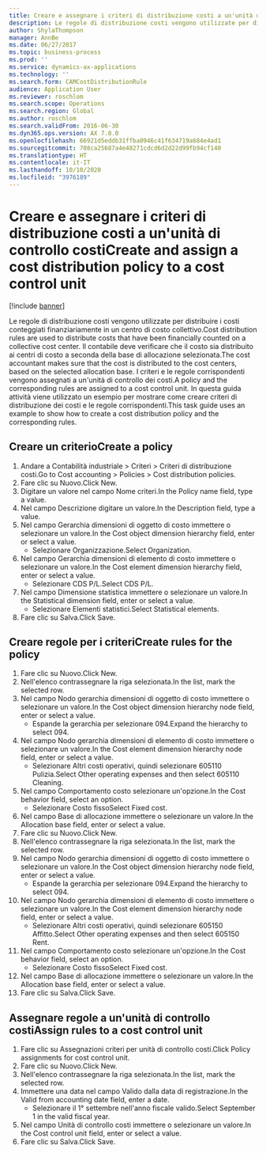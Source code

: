 ```yaml
---
title: Creare e assegnare i criteri di distribuzione costi a un'unità di controllo costi
description: Le regole di distribuzione costi vengono utilizzate per distribuire i costi conteggiati finanziariamente in un centro di costo collettivo.
author: ShylaThompson
manager: AnnBe
ms.date: 06/27/2017
ms.topic: business-process
ms.prod: ''
ms.service: dynamics-ax-applications
ms.technology: ''
ms.search.form: CAMCostDistributionRule
audience: Application User
ms.reviewer: roschlom
ms.search.scope: Operations
ms.search.region: Global
ms.author: roschlom
ms.search.validFrom: 2016-06-30
ms.dyn365.ops.version: AX 7.0.0
ms.openlocfilehash: 66921d5eddb31ffba0946c41f634719a684e4ad1
ms.sourcegitcommit: 708ca25687a4e48271cdcd6d2d22d99fb94cf140
ms.translationtype: HT
ms.contentlocale: it-IT
ms.lasthandoff: 10/10/2020
ms.locfileid: "3976189"
---
```

# <a name="create-and-assign-a-cost-distribution-policy-to-a-cost-control-unit"></a><span data-ttu-id="5f75c-103">Creare e assegnare i criteri di distribuzione costi a un'unità di controllo costi</span><span class="sxs-lookup"><span data-stu-id="5f75c-103">Create and assign a cost distribution policy to a cost control unit</span></span>

[!include [banner](../../includes/banner.md)]

<span data-ttu-id="5f75c-104">Le regole di distribuzione costi vengono utilizzate per distribuire i costi conteggiati finanziariamente in un centro di costo collettivo.</span><span class="sxs-lookup"><span data-stu-id="5f75c-104">Cost distribution rules are used to distribute costs that have been financially counted on a collective cost center.</span></span> <span data-ttu-id="5f75c-105">Il contabile deve verificare che il costo sia distribuito ai centri di costo a seconda della base di allocazione selezionata.</span><span class="sxs-lookup"><span data-stu-id="5f75c-105">The cost accountant makes sure that the cost is distributed to the cost centers, based on the selected allocation base.</span></span> <span data-ttu-id="5f75c-106">I criteri e le regole corrispondenti vengono assegnati a un'unità di controllo dei costi.</span><span class="sxs-lookup"><span data-stu-id="5f75c-106">A policy and the corresponding rules are assigned to a cost control unit.</span></span> <span data-ttu-id="5f75c-107">In questa guida attività viene utilizzato un esempio per mostrare come creare criteri di distribuzione dei costi e le regole corrispondenti.</span><span class="sxs-lookup"><span data-stu-id="5f75c-107">This task guide uses an example to show how to create a cost distribution policy and the corresponding rules.</span></span>


## <a name="create-a-policy"></a><span data-ttu-id="5f75c-108">Creare un criterio</span><span class="sxs-lookup"><span data-stu-id="5f75c-108">Create a policy</span></span>
1. <span data-ttu-id="5f75c-109">Andare a Contabilità industriale > Criteri > Criteri di distribuzione costi.</span><span class="sxs-lookup"><span data-stu-id="5f75c-109">Go to Cost accounting > Policies > Cost distribution policies.</span></span>
2. <span data-ttu-id="5f75c-110">Fare clic su Nuovo.</span><span class="sxs-lookup"><span data-stu-id="5f75c-110">Click New.</span></span>
3. <span data-ttu-id="5f75c-111">Digitare un valore nel campo Nome criteri.</span><span class="sxs-lookup"><span data-stu-id="5f75c-111">In the Policy name field, type a value.</span></span>
4. <span data-ttu-id="5f75c-112">Nel campo Descrizione digitare un valore.</span><span class="sxs-lookup"><span data-stu-id="5f75c-112">In the Description field, type a value.</span></span>
5. <span data-ttu-id="5f75c-113">Nel campo Gerarchia dimensioni di oggetto di costo immettere o selezionare un valore.</span><span class="sxs-lookup"><span data-stu-id="5f75c-113">In the Cost object dimension hierarchy field, enter or select a value.</span></span>
    * <span data-ttu-id="5f75c-114">Selezionare Organizzazione.</span><span class="sxs-lookup"><span data-stu-id="5f75c-114">Select Organization.</span></span>  
6. <span data-ttu-id="5f75c-115">Nel campo Gerarchia dimensioni di elemento di costo immettere o selezionare un valore.</span><span class="sxs-lookup"><span data-stu-id="5f75c-115">In the Cost element dimension hierarchy field, enter or select a value.</span></span>
    * <span data-ttu-id="5f75c-116">Selezionare CDS P/L.</span><span class="sxs-lookup"><span data-stu-id="5f75c-116">Select CDS P/L.</span></span>  
7. <span data-ttu-id="5f75c-117">Nel campo Dimensione statistica immettere o selezionare un valore.</span><span class="sxs-lookup"><span data-stu-id="5f75c-117">In the Statistical dimension field, enter or select a value.</span></span>
    * <span data-ttu-id="5f75c-118">Selezionare Elementi statistici.</span><span class="sxs-lookup"><span data-stu-id="5f75c-118">Select Statistical elements.</span></span>  
8. <span data-ttu-id="5f75c-119">Fare clic su Salva.</span><span class="sxs-lookup"><span data-stu-id="5f75c-119">Click Save.</span></span>

## <a name="create-rules-for-the-policy"></a><span data-ttu-id="5f75c-120">Creare regole per i criteri</span><span class="sxs-lookup"><span data-stu-id="5f75c-120">Create rules for the policy</span></span>
1. <span data-ttu-id="5f75c-121">Fare clic su Nuovo.</span><span class="sxs-lookup"><span data-stu-id="5f75c-121">Click New.</span></span>
2. <span data-ttu-id="5f75c-122">Nell'elenco contrassegnare la riga selezionata.</span><span class="sxs-lookup"><span data-stu-id="5f75c-122">In the list, mark the selected row.</span></span>
3. <span data-ttu-id="5f75c-123">Nel campo Nodo gerarchia dimensioni di oggetto di costo immettere o selezionare un valore.</span><span class="sxs-lookup"><span data-stu-id="5f75c-123">In the Cost object dimension hierarchy node field, enter or select a value.</span></span>
    * <span data-ttu-id="5f75c-124">Espande la gerarchia per selezionare 094.</span><span class="sxs-lookup"><span data-stu-id="5f75c-124">Expand the hierarchy to select 094.</span></span>  
4. <span data-ttu-id="5f75c-125">Nel campo Nodo gerarchia dimensioni di elemento di costo immettere o selezionare un valore.</span><span class="sxs-lookup"><span data-stu-id="5f75c-125">In the Cost element dimension hierarchy node field, enter or select a value.</span></span>
    * <span data-ttu-id="5f75c-126">Selezionare Altri costi operativi, quindi selezionare 605110 Pulizia.</span><span class="sxs-lookup"><span data-stu-id="5f75c-126">Select Other operating expenses and then select 605110 Cleaning.</span></span>  
5. <span data-ttu-id="5f75c-127">Nel campo Comportamento costo selezionare un'opzione.</span><span class="sxs-lookup"><span data-stu-id="5f75c-127">In the Cost behavior field, select an option.</span></span>
    * <span data-ttu-id="5f75c-128">Selezionare Costo fisso</span><span class="sxs-lookup"><span data-stu-id="5f75c-128">Select Fixed cost.</span></span>  
6. <span data-ttu-id="5f75c-129">Nel campo Base di allocazione immettere o selezionare un valore.</span><span class="sxs-lookup"><span data-stu-id="5f75c-129">In the Allocation base field, enter or select a value.</span></span>
7. <span data-ttu-id="5f75c-130">Fare clic su Nuovo.</span><span class="sxs-lookup"><span data-stu-id="5f75c-130">Click New.</span></span>
8. <span data-ttu-id="5f75c-131">Nell'elenco contrassegnare la riga selezionata.</span><span class="sxs-lookup"><span data-stu-id="5f75c-131">In the list, mark the selected row.</span></span>
9. <span data-ttu-id="5f75c-132">Nel campo Nodo gerarchia dimensioni di oggetto di costo immettere o selezionare un valore.</span><span class="sxs-lookup"><span data-stu-id="5f75c-132">In the Cost object dimension hierarchy node field, enter or select a value.</span></span>
    * <span data-ttu-id="5f75c-133">Espande la gerarchia per selezionare 094.</span><span class="sxs-lookup"><span data-stu-id="5f75c-133">Expand the hierarchy to select 094.</span></span>  
10. <span data-ttu-id="5f75c-134">Nel campo Nodo gerarchia dimensioni di elemento di costo immettere o selezionare un valore.</span><span class="sxs-lookup"><span data-stu-id="5f75c-134">In the Cost element dimension hierarchy node field, enter or select a value.</span></span>
    * <span data-ttu-id="5f75c-135">Selezionare Altri costi operativi, quindi selezionare 605150 Affitto.</span><span class="sxs-lookup"><span data-stu-id="5f75c-135">Select Other operating expenses and then select 605150 Rent.</span></span>  
11. <span data-ttu-id="5f75c-136">Nel campo Comportamento costo selezionare un'opzione.</span><span class="sxs-lookup"><span data-stu-id="5f75c-136">In the Cost behavior field, select an option.</span></span>
    * <span data-ttu-id="5f75c-137">Selezionare Costo fisso</span><span class="sxs-lookup"><span data-stu-id="5f75c-137">Select Fixed cost.</span></span>  
12. <span data-ttu-id="5f75c-138">Nel campo Base di allocazione immettere o selezionare un valore.</span><span class="sxs-lookup"><span data-stu-id="5f75c-138">In the Allocation base field, enter or select a value.</span></span>
13. <span data-ttu-id="5f75c-139">Fare clic su Salva.</span><span class="sxs-lookup"><span data-stu-id="5f75c-139">Click Save.</span></span>

## <a name="assign-rules-to-a-cost-control-unit"></a><span data-ttu-id="5f75c-140">Assegnare regole a un'unità di controllo costi</span><span class="sxs-lookup"><span data-stu-id="5f75c-140">Assign rules to a cost control unit</span></span>
1. <span data-ttu-id="5f75c-141">Fare clic su Assegnazioni criteri per unità di controllo costi.</span><span class="sxs-lookup"><span data-stu-id="5f75c-141">Click Policy assignments for cost control unit.</span></span>
2. <span data-ttu-id="5f75c-142">Fare clic su Nuovo.</span><span class="sxs-lookup"><span data-stu-id="5f75c-142">Click New.</span></span>
3. <span data-ttu-id="5f75c-143">Nell'elenco contrassegnare la riga selezionata.</span><span class="sxs-lookup"><span data-stu-id="5f75c-143">In the list, mark the selected row.</span></span>
4. <span data-ttu-id="5f75c-144">Immettere una data nel campo Valido dalla data di registrazione.</span><span class="sxs-lookup"><span data-stu-id="5f75c-144">In the Valid from accounting date field, enter a date.</span></span>
    * <span data-ttu-id="5f75c-145">Selezionare il 1° settembre nell'anno fiscale valido.</span><span class="sxs-lookup"><span data-stu-id="5f75c-145">Select September 1 in the valid fiscal year.</span></span>  
5. <span data-ttu-id="5f75c-146">Nel campo Unità di controllo costi immettere o selezionare un valore.</span><span class="sxs-lookup"><span data-stu-id="5f75c-146">In the Cost control unit field, enter or select a value.</span></span>
6. <span data-ttu-id="5f75c-147">Fare clic su Salva.</span><span class="sxs-lookup"><span data-stu-id="5f75c-147">Click Save.</span></span>

